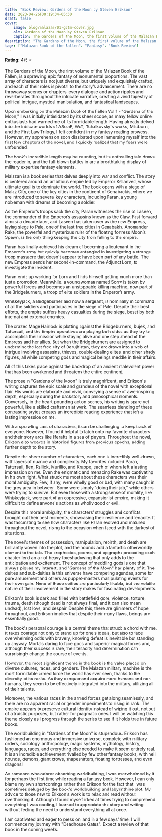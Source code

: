 ```yaml
---
title: "Book Review: Gardens of the Moon by Steven Erikson"
date: 2023-04-26T00:19:34+05:30
draft: false
cover: 
    image: blog/malazan/01-gotm-cover.jpg
    alt: Gardens of the Moon by Steven Erikson
    caption: The Gardens of the Moon, the first volume of the Malazan Book of the Fallen, is a sprawling epic fantasy of monumental proportions.
description: "The Gardens of the Moon, the first volume of the Malazan Book of the Fallen, is a sprawling epic fantasy of monumental proportions."
tags: ["Malazan Book of the Fallen", "Fantasy", "Book Review"]
---
```


**Rating:** 4/5 ⭐

The Gardens of the Moon, the first volume of the Malazan Book of the Fallen, is a sprawling epic fantasy of monumental proportions. The vast array of characters is not just diverse, but uniquely and exquisitely crafted, and each of their roles is pivotal to the story's advancement. There are no throwaway scenes or chapters; every dialogue and action ripples and reverberates throughout the intricate narrative, creating a vivid tapestry of political intrigue, mystical manipulation, and fantastical landscapes.

Upon embarking on the Malazan Book of the Fallen Vol 1 - "Gardens of the Moon," I was initially intimidated by its sheer scope, as many fellow online enthusiasts had warned me of its formidable length. Having already delved into the intricate worlds of ASoIaF, WoT, Tchaikovsky's works, Mistborn, and the First Law Trilogy, I felt confident in my fantasy reading prowess. However, my apprehension soon dissipated upon immersing myself into the first few chapters of the novel, and I quickly realized that my fears were unfounded.

The book's incredible length may be daunting, but its enthralling tale draws the reader in, and the full-blown battles in are a breathtaking display of military expertise fantasy elements.

Malazan is a book series that delves deeply into war and conflict. The story is centered around an ambitious empire led by Emperor Kellanved, whose ultimate goal is to dominate the world. The book opens with a siege of Malaz City, one of the key cities in the continent of Genabackis, where we are introduced to several key characters, including Paran, a young nobleman with dreams of becoming a soldier.

As the Emperor’s troops sack the city, Paran witnesses the rise of Laseen, the commander of the Emperor’s assassins known as the Claw. Fast forward almost a decade later, and Laseen has taken over as the new Empress, laying siege to Pale, one of the last free cities in Genabakis. Anomander Rake, the powerful and mysterious ruler of the floating fortress Moon’s Spawn, is the only thing keeping the city from falling to the empire.

Paran has finally achieved his dream of becoming a lieutenant in the Emperor’s army but quickly becomes entangled in investigating a strange troop massacre that doesn't appear to have been part of any battle. The new Empress sends her second-in-command, the Adjunct Lorn, to investigate the incident.

Paran ends up working for Lorn and finds himself getting much more than just a promotion. Meanwhile, a young woman named Sorry is taken by powerful forces and becomes an unstoppable killing machine, now part of the Bridgeburners, a troop of elite soldiers in the Emperor’s army.

Whiskeyjack, a Bridgeburner and now a sergeant, is nominally in command of all the soldiers and participates in the siege of Pale. Despite their best efforts, the empire suffers heavy casualties during the siege, beset by both internal and external enemies.

The crazed Mage Hairlock is plotting against the Bridgeburners, Dujek, and Tattersail, and the Empire operatives are playing both sides as they try to accomplish their mission while staying alive and one step ahead of the Empress and her allies. But when the Bridgeburners are assigned to undermine the last free city of Darujhistan, they are drawn into a web of intrigue involving assassins, thieves, double-dealing elites, and other shady figures, all while competing gods and magical beings meddle in their affairs.

All of this takes place against the backdrop of an ancient malevolent power that has been awakened and threatens the entire continent.

The prose in "Gardens of the Moon" is truly magnificent, and Erikson's writing captures the epic scale and grandeur of the novel with exceptional flair. His words are elaborate and vivid, conveying a sense of awe-inspiring depth, especially during the backstory and philosophical moments. Conversely, in the heart-pounding action scenes, his writing is spare yet powerful, like a skilled craftsman at work. The seamless blending of these contrasting styles creates an incredible reading experience that left a lasting impression on me.

With a sprawling cast of characters, it can be challenging to keep track of everyone. However, I found it helpful to latch onto my favorite characters and their story arcs like liferafts in a sea of players. Throughout the novel, Erikson also weaves in historical figures from previous epochs, adding further depth to the story.

Despite the sheer number of characters, each one is incredibly well-drawn, with layers of nuance and complexity. My favorites included Paran, Tattersail, Ben, Rallick, Murillio, and Kruppe, each of whom left a lasting impression on me. Even the enigmatic and menacing Rake was captivating in his own right. What struck me most about these characters was their moral ambiguity. Few, if any, were wholly good or bad, with many caught in the grey area in between. Some were simply "doing their job," while others were trying to survive. But even those with a strong sense of morality, like Whiskeyjack, were part of an oppressive, expansionist empire, making it difficult to define anyone's actions as wholly good or evil.

Despite this moral ambiguity, the characters' struggles and conflicts brought out their best moments, showcasing their resilience and tenacity. It was fascinating to see how characters like Paran evolved and matured throughout the novel, rising to the occasion when faced with the darkest of situations.

The novel's themes of possession, manipulation, rebirth, and death are brilliantly woven into the plot, and the hounds add a fantastic otherworldly element to the tale. The prophecies, poems, and epigraphs preceding each chapter lend an air of heavy foreshadowing that only adds to the anticipation and excitement. The concept of meddling gods is one that always piques my interest, and "Gardens of the Moon" has plenty of it. The deities and sub-deities in this universe have competing agendas, some for pure amusement and others as puppet-masters manipulating events for their own gain. None of these deities are particularly likable, but the volatile nature of their involvement in the story makes for fascinating developments.

Erikson's book is dark and filled with battlefield gore, violence, torture, trauma, death (though dead is not always final, and it can also mean undead), lost love, and despair. Despite this, there are glimmers of hope throughout, and Erikson implies that despite their many flaws, beings are essentially good.

The book's personal courage is a central theme that struck a chord with me. It takes courage not only to stand up for one's ideals, but also to face overwhelming odds with bravery, knowing defeat is inevitable but standing up anyway. Mortals daring to face gods and superior magical forces and, although their success is rare, their tenacity and determination can surprisingly change the course of events.

However, the most significant theme in the book is the value placed on diverse cultures, races, and genders. The Malazan military machine is the most formidable armed force the world has ever seen, thanks to the diversity of its ranks. As they conquer and acquire more humans and non-humans, they seem to be effectively integrated into the military, utilizing all of their talents.

Moreover, the various races in the armed forces get along seamlessly, and there are no apparent racial or gender impediments to rising in rank. The empire appears to preserve cultural identity instead of wiping it out, not out of altruistic purposes, but rather for pragmatic ones. I will be watching this theme closely as I progress through the series to see if it holds true in future books.

The worldbuilding in "Gardens of the Moon" is stupendous. Erikson has fashioned an enormous and immersive universe, complete with military orders, sociology, anthropology, magic systems, mythology, history, languages, races, and everything else needed to make it seem entirely real. It is an incredible achievement rivalled by few other fantasy books, with hell hounds, demons, giant crows, shapeshifters, floating fortresses, and even dragons!

As someone who adores absorbing worldbuilding, I was overwhelmed by it for perhaps the first time while reading a fantasy book. However, I can only blame my own shortcomings rather than Erikson for the fact that I was sometimes deluged by the book's worldbuilding and labyrinthine plot. My advice to those new to Erikson's work is to relax and read without overthinking it. Although I found myself irked at times trying to comprehend everything I was reading, I learned to appreciate the story and writing without feeling the need to understand everything all at once.

I am captivated and eager to press on, and in a few days' time, I will commence my journey with "Deadhouse Gates". Expect a review of that book in the coming weeks.
 